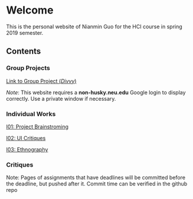 # Welcome

This is the personal website of Nianmin Guo for the HCI course in spring 2019 semester.

## Contents

### Group Projects

[Link to Group Project (*Divvy*)](https://sites.google.com/view/divvy/home) 

*Note*: This website requires a **non-husky.neu.edu** Google login to display correctly. Use a private window if necessary.

### Individual Works

[I01: Project Brainstroming](./pages/I1-Project_Brainstorming)

[I02: UI Critiques](./pages/I2-UI_Critique)

[I03: Ethnography](./pages/I3-Ethnography)

### Critiques

Note: Pages of assignments that have deadlines will be committed before the deadline, but pushed after it. Commit time can be verified in the github repo
